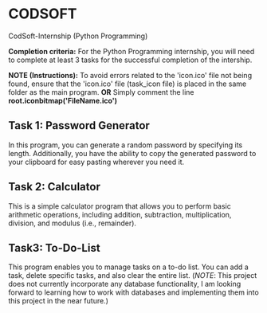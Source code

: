 # CODSOFT

CodSoft-Internship (Python Programming)

**Completion criteria:** For the Python Programming internship, you will need to complete at least 3 tasks for the successful completion of the intership.

**NOTE (Instructions):** To avoid errors related to the 'icon.ico' file not being found, ensure that the 'icon.ico' file (task_icon file) is placed in the same folder as the main program. **OR** Simply comment the line **root.iconbitmap('FileName.ico')**

## Task 1: Password Generator

In this program, you can generate a random password by specifying its length. Additionally, you have the ability to copy the generated password to your clipboard for easy pasting wherever you need it.

## Task 2: Calculator

This is a simple calculator program that allows you to perform basic arithmetic operations, including addition, subtraction, multiplication, division, and modulus (i.e., remainder).

## Task3: To-Do-List

This program enables you to manage tasks on a to-do list. You can add a task, delete specific tasks, and also clear the entire list.
(*NOTE*: This project does not currently incorporate any database functionality, I am looking forward to learning how to work with databases and implementing them into this project in the near future.)
